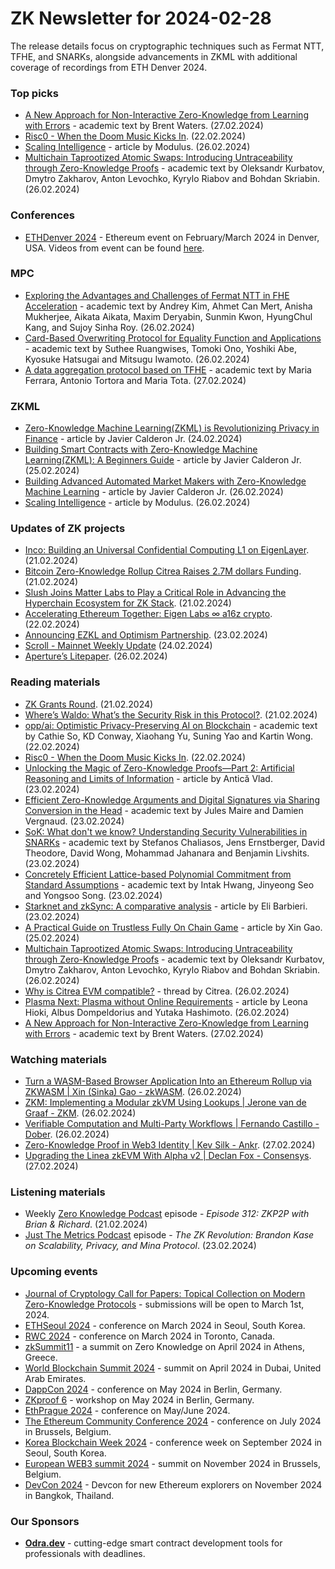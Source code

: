 # ZK Newsletter for 2024-02-28
The release details focus on cryptographic techniques such as Fermat NTT, TFHE, and SNARKs, alongside advancements in ZKML with additional coverage of recordings from ETH Denver 2024.

### Top picks
* [A New Approach for Non-Interactive Zero-Knowledge from Learning with Errors](https://eprint.iacr.org/2024/340.pdf) - academic text by Brent Waters. (27.02.2024)
* [Risc0 - When the Doom Music Kicks In](https://www.risczero.com/news/when-the-doom-music-kicks-in). (22.02.2024)
* [Scaling Intelligence](https://medium.com/@ModulusLabs/chapter-13-scaling-intelligence-637d4a374153) - article by Modulus. (26.02.2024)
* [Multichain Taprootized Atomic Swaps: Introducing Untraceability through Zero-Knowledge Proofs](https://arxiv.org/pdf/2402.16735.pdf) - academic text by Oleksandr Kurbatov, Dmytro Zakharov, Anton Levochko, Kyrylo Riabov and Bohdan Skriabin. (26.02.2024)

### Conferences
* [ETHDenver 2024](http://ethdenver.com/) - Ethereum event on February/March 2024 in Denver, USA. Videos from event can be found [here](https://www.youtube.com/@ETHDenver/videos).

### MPC
* [Exploring the Advantages and Challenges of Fermat NTT in FHE Acceleration](https://eprint.iacr.org/2024/314.pdf) - academic text by Andrey Kim, Ahmet Can Mert, Anisha Mukherjee, Aikata Aikata, Maxim Deryabin, Sunmin Kwon, HyungChul Kang, and Sujoy Sinha Roy. (26.02.2024)
* [Card-Based Overwriting Protocol for Equality Function and Applications](https://arxiv.org/pdf/2402.16290.pdf) - academic text by Suthee Ruangwises, Tomoki Ono, Yoshiki Abe, Kyosuke Hatsugai and Mitsugu Iwamoto. (26.02.2024)
* [A data aggregation protocol based on TFHE](https://eprint.iacr.org/2024/346.pdf) - academic text by Maria Ferrara, Antonio Tortora and Maria Tota. (27.02.2024)

### ZKML
* [Zero-Knowledge Machine Learning(ZKML) is Revolutionizing Privacy in Finance](https://xthemadgenius.medium.com/zero-knowledge-machine-learning-zkml-is-revolutionizing-privacy-in-finance-b443c1175f76) - article by Javier Calderon Jr. (24.02.2024)
* [Building Smart Contracts with Zero-Knowledge Machine Learning(ZKML): A Beginners Guide](https://xthemadgenius.medium.com/building-smart-contracts-with-zero-knowledge-machine-learning-zkml-a-beginners-guide-acc429b3df79) - article by Javier Calderon Jr. (25.02.2024)
* [Building Advanced Automated Market Makers with Zero-Knowledge Machine Learning](https://xthemadgenius.medium.com/building-advanced-automated-market-makers-with-zero-knowledge-machine-learning-777c4c203dc8) - article by Javier Calderon Jr. (26.02.2024)
* [Scaling Intelligence](https://medium.com/@ModulusLabs/chapter-13-scaling-intelligence-637d4a374153) - article by Modulus. (26.02.2024)

### Updates of ZK projects
* [Inco: Building an Universal Confidential Computing L1 on EigenLayer](https://www.blog.eigenlayer.xyz/inco-building-an-universal-confidential-computing-l1-on-eigenlayer/). (21.02.2024)
* [Bitcoin Zero-Knowledge Rollup Citrea Raises 2.7M dollars Funding](https://www.blog.citrea.xyz/announcing-our-seed-round/). (21.02.2024)
* [Slush Joins Matter Labs to Play a Critical Role in Advancing the Hyperchain Ecosystem for ZK Stack](https://zksync.mirror.xyz/d1Kv_GdghzVVwvzzF3jVToThqD74wQiCo0p_H6DaHrY). (21.02.2024)
* [Accelerating Ethereum Together: Eigen Labs ∞ a16z crypto](https://www.blog.eigenlayer.xyz/accelerating-ethereum-together-a16z-crypto-x-eigen-labs/). (22.02.2024)
* [Announcing EZKL and Optimism Partnership](https://blog.ezkl.xyz/post/retropgf/). (23.02.2024)
* [Scroll - Mainnet Weekly Update](https://twitter.com/Scroll_ZKP/status/1761179383459713030) (24.02.2024)
* [Aperture’s Litepaper](https://medium.com/@aperturefinance/apertures-litepaper-5c988ead5b78). (26.02.2024)

### Reading materials 
* [ZK Grants Round](https://blog.ethereum.org/2024/02/21/zk-grants-round). (21.02.2024)
* [Where’s Waldo: What’s the Security Risk in this Protocol?](https://tomerrubi.medium.com/wheres-waldo-what-s-the-security-risk-in-this-protocol-bfb4c8e049fc). (21.02.2024)
* [opp/ai: Optimistic Privacy-Preserving AI on Blockchain](https://arxiv.org/pdf/2402.15006.pdf) - academic text by Cathie So, KD Conway, Xiaohang Yu, Suning Yao and Kartin Wong. (22.02.2024)
* [Risc0 - When the Doom Music Kicks In](https://www.risczero.com/news/when-the-doom-music-kicks-in). (22.02.2024)
* [Unlocking the Magic of Zero-Knowledge Proofs—Part 2: Artificial Reasoning and Limits of Information](https://hackernoon.com/unlocking-the-magic-of-zero-knowledge-proofspart-2-artificial-reasoning-and-limits-of-information) - article by Antică Vlad. (23.02.2024)
* [Efficient Zero-Knowledge Arguments and Digital Signatures via Sharing Conversion in the Head](https://eprint.iacr.org/2024/286.pdf) - academic text by Jules Maire and Damien Vergnaud. (23.02.2024)
* [SoK: What don't we know? Understanding Security Vulnerabilities in SNARKs](https://arxiv.org/pdf/2402.15293.pdf) - academic text by Stefanos Chaliasos, Jens Ernstberger, David Theodore, David Wong, Mohammad Jahanara and Benjamin Livshits. (23.02.2024)
* [Concretely Efficient Lattice-based Polynomial Commitment from Standard Assumptions](https://eprint.iacr.org/2024/306.pdf) - academic text by Intak Hwang, Jinyeong Seo and Yongsoo Song. (23.02.2024)
* [Starknet and zkSync: A comparative analysis](https://medium.com/nethermind-eth/starknet-and-zksync-a-comparative-analysis-d4648786256b) - article by Eli Barbieri. (23.02.2024)
* [A Practical Guide on Trustless Fully On Chain Game](https://hackmd.io/@sinka/BkwW3NIq6) - article by Xin Gao. (25.02.2024)
* [Multichain Taprootized Atomic Swaps: Introducing Untraceability through Zero-Knowledge Proofs](https://arxiv.org/pdf/2402.16735.pdf) - academic text by Oleksandr Kurbatov, Dmytro Zakharov, Anton Levochko, Kyrylo Riabov and Bohdan Skriabin. (26.02.2024)
* [Why is Citrea EVM compatible?](https://twitter.com/citrea_xyz/status/1762205920569016620) - thread by Citrea. (26.02.2024)
* [Plasma Next: Plasma without Online Requirements](https://ethresear.ch/t/plasma-next-plasma-without-online-requirements/18786) - article by Leona Hioki, Albus Dompeldorius and Yutaka Hashimoto. (26.02.2024)
* [A New Approach for Non-Interactive Zero-Knowledge from Learning with Errors](https://eprint.iacr.org/2024/340.pdf) - academic text by Brent Waters. (27.02.2024)

### Watching materials
* [Turn a WASM-Based Browser Application Into an Ethereum Rollup via ZKWASM | Xin (Sinka) Gao - zkWASM](https://www.youtube.com/watch?v=J4dIV-k_AxU). (26.02.2024)
* [ZKM: Implementing a Modular zkVM Using Lookups | Jerone van de Graaf - ZKM](https://www.youtube.com/watch?v=wru-kVPLkEs). (26.02.2024)
* [Verifiable Computation and Multi-Party Workflows | Fernando Castillo - Dober](https://www.youtube.com/watch?v=g7IERGI2b_8). (26.02.2024)
* [Zero-Knowledge Proof in Web3 Identity | Kev Silk - Ankr](https://www.youtube.com/watch?v=Ee6RLuq-myE). (27.02.2024)
* [Upgrading the Linea zkEVM With Alpha v2 | Declan Fox - Consensys](https://www.youtube.com/watch?v=bhPWgyN-iq0). (27.02.2024)

### Listening materials
* Weekly [Zero Knowledge Podcast](https://zeroknowledge.fm/312-2/) episode - *Episode 312: ZKP2P with Brian & Richard*. (21.02.2024) 
* [Just The Metrics Podcast](https://www.youtube.com/watch?v=DU5eqr3-6Ww) episode - *The ZK Revolution: Brandon Kase on Scalability, Privacy, and Mina Protocol*. (23.02.2024)

### Upcoming events
* [Journal of Cryptology Call for Papers: Topical Collection on Modern Zero-Knowledge Protocols](https://iacr.org/jofc/TopicalCollection-mzkp.html) -  submissions will be open to March 1st, 2024. 
* [ETHSeoul 2024](https://www.ethseoul.org/) - conference on March 2024 in Seoul, South Korea. 
* [RWC 2024](https://rwc.iacr.org/2024/) - conference on March 2024 in Toronto, Canada. 
* [zkSummit11](https://www.zksummit.com/) - a summit on Zero Knowledge on April 2024 in Athens, Greece. 
* [World Blockchain Summit 2024](https://www.worldblockchainsummit.com/dxb-apr-24) - summit on April 2024 in Dubai, United Arab Emirates.
* [DappCon 2024](https://www.dappcon.io/) - conference on May 2024 in Berlin, Germany. 
* [ZKproof 6](https://zkproof.org/events/zkproof-6-berlin/) - workshop on May 2024 in Berlin, Germany. 
* [EthPrague 2024](https://ethprague.com/) - conference on May/June 2024.
* [The Ethereum Community Conference 2024](https://ethcc.io/) - conference on July 2024 in Brussels, Belgium. 
* [Korea Blockchain Week 2024](https://koreablockchainweek.com/) - conference week on September 2024 in Seoul, South Korea.
* [European WEB3 summit 2024](https://www.web3eurosummit.eu/) - summit on November 2024 in Brussels, Belgium.
* [DevCon 2024](https://devcon.org/) - Devcon for new Ethereum explorers on November 2024 in Bangkok, Thailand.

### Our Sponsors
* **[Odra.dev](https://odra.dev)** - cutting-edge smart contract development tools for professionals with deadlines.
